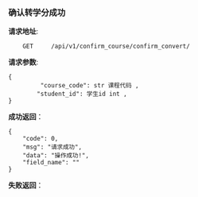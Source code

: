 ### 确认转学分成功

**请求地址**:
```
    GET     /api/v1/confirm_course/confirm_convert/
```

**请求参数**:
```
{
         "course_code": str 课程代码 ,
        "student_id": 学生id int ,
}
```


**成功返回**：
```
{
    "code": 0,
    "msg": "请求成功",
    "data": "操作成功!",
    "field_name": ""
}
```
**失败返回**：
```

```